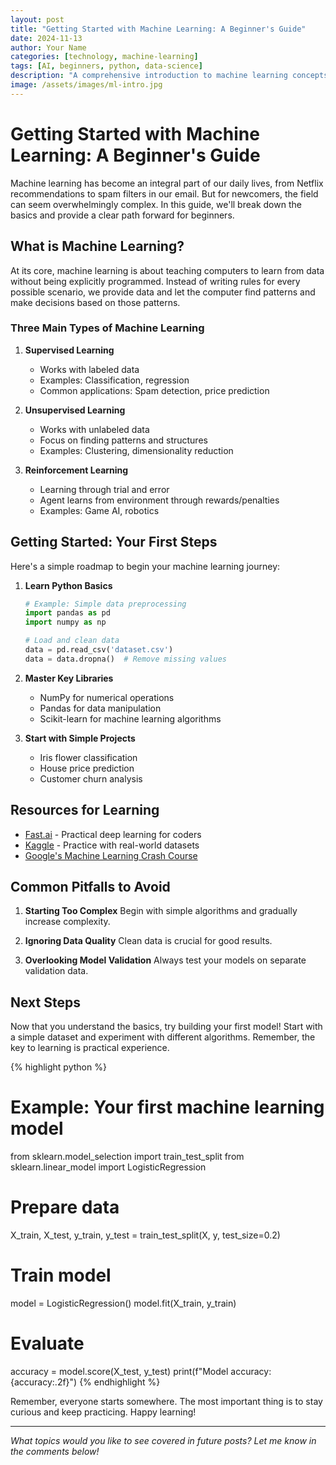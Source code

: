 ```yaml
---
layout: post
title: "Getting Started with Machine Learning: A Beginner's Guide"
date: 2024-11-13
author: Your Name
categories: [technology, machine-learning]
tags: [AI, beginners, python, data-science]
description: "A comprehensive introduction to machine learning concepts for beginners, covering basic terminology, popular algorithms, and first steps to get started."
image: /assets/images/ml-intro.jpg
---
```


# Getting Started with Machine Learning: A Beginner's Guide

Machine learning has become an integral part of our daily lives, from Netflix recommendations to spam filters in our email. But for newcomers, the field can seem overwhelmingly complex. In this guide, we'll break down the basics and provide a clear path forward for beginners.

## What is Machine Learning?

At its core, machine learning is about teaching computers to learn from data without being explicitly programmed. Instead of writing rules for every possible scenario, we provide data and let the computer find patterns and make decisions based on those patterns.

### Three Main Types of Machine Learning

1. **Supervised Learning**
   - Works with labeled data
   - Examples: Classification, regression
   - Common applications: Spam detection, price prediction

2. **Unsupervised Learning**
   - Works with unlabeled data
   - Focus on finding patterns and structures
   - Examples: Clustering, dimensionality reduction

3. **Reinforcement Learning**
   - Learning through trial and error
   - Agent learns from environment through rewards/penalties
   - Examples: Game AI, robotics

## Getting Started: Your First Steps

Here's a simple roadmap to begin your machine learning journey:

1. **Learn Python Basics**
   ```python
   # Example: Simple data preprocessing
   import pandas as pd
   import numpy as np
   
   # Load and clean data
   data = pd.read_csv('dataset.csv')
   data = data.dropna()  # Remove missing values
   ```

2. **Master Key Libraries**
   - NumPy for numerical operations
   - Pandas for data manipulation
   - Scikit-learn for machine learning algorithms

3. **Start with Simple Projects**
   - Iris flower classification
   - House price prediction
   - Customer churn analysis

## Resources for Learning

- [Fast.ai](https://www.fast.ai/) - Practical deep learning for coders
- [Kaggle](https://www.kaggle.com/) - Practice with real-world datasets
- [Google's Machine Learning Crash Course](https://developers.google.com/machine-learning/crash-course)

## Common Pitfalls to Avoid

1. **Starting Too Complex**
   Begin with simple algorithms and gradually increase complexity.

2. **Ignoring Data Quality**
   Clean data is crucial for good results.

3. **Overlooking Model Validation**
   Always test your models on separate validation data.

## Next Steps

Now that you understand the basics, try building your first model! Start with a simple dataset and experiment with different algorithms. Remember, the key to learning is practical experience.

{% highlight python %}
# Example: Your first machine learning model
from sklearn.model_selection import train_test_split
from sklearn.linear_model import LogisticRegression

# Prepare data
X_train, X_test, y_train, y_test = train_test_split(X, y, test_size=0.2)

# Train model
model = LogisticRegression()
model.fit(X_train, y_train)

# Evaluate
accuracy = model.score(X_test, y_test)
print(f"Model accuracy: {accuracy:.2f}")
{% endhighlight %}

Remember, everyone starts somewhere. The most important thing is to stay curious and keep practicing. Happy learning!

---

*What topics would you like to see covered in future posts? Let me know in the comments below!*
